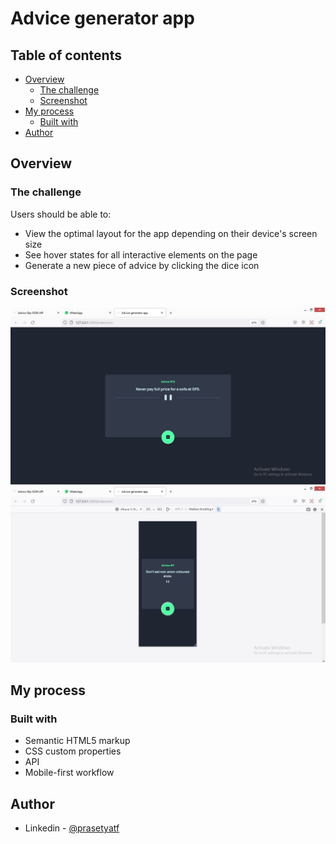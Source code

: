# Advice generator app

## Table of contents

- [Overview](#overview)
  - [The challenge](#the-challenge)
  - [Screenshot](#screenshot)
- [My process](#my-process)
  - [Built with](#built-with)
- [Author](#author)

## Overview

### The challenge

Users should be able to:

- View the optimal layout for the app depending on their device's screen size
- See hover states for all interactive elements on the page
- Generate a new piece of advice by clicking the dice icon

### Screenshot

![](./screenshots/desktop.JPG)
![](./screenshots/Mobile.JPG)

## My process

### Built with

- Semantic HTML5 markup
- CSS custom properties
- API
- Mobile-first workflow

## Author

- Linkedin - [@prasetyatf](https://www.linkedin.com/in/prasetyatf)

